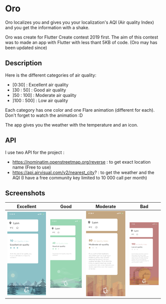 # Oro 

Oro localizes you and gives you your localization's AQI (Air quality Index) and you get the information with a shake. 

Oro was create for Flutter Create contest 2019 first. The aim of this contest was to made an app with Flutter with less thant 5KB of code. (Oro may has been updated since)

## Description 
Here is the different categories of air quality:
- [0:30] : Excellent air quality
- ]30 : 50] : Good air quality
- ]50 : 100] : Moderate air quality
- ]100 : 500] : Low air quality

Each category has one color and one Flare animation (different for each). Don't forget to watch the animation :D  

The app gives you the weather with the temperature and an icon.

## API
I use two API for the project :
- https://nominatim.openstreetmap.org/reverse : to get exact location name (Free to use)
- https://api.airvisual.com/v2/nearest_city? : to get the weather and the AQI (I have a free community key limited to 10 000 call per month)


## Screenshots
| Excellent        | Good           | Moderate  | Bad |
| :-------------: | :-------------: | :-------------: | :-------------: |
| ![Excellent](https://github.com/jgrandchavin/oro/blob/master/screenshots/excellent_AQI.png "Excellent") | ![Good](https://github.com/jgrandchavin/oro/blob/master/screenshots/good_AQI.png "Good") | ![Moderate](https://github.com/jgrandchavin/oro/blob/master/screenshots/moderate_AQI.png "Moderate") |  ![Bad](https://github.com/jgrandchavin/oro/blob/master/screenshots/bad_AQI.png "Bad") |





